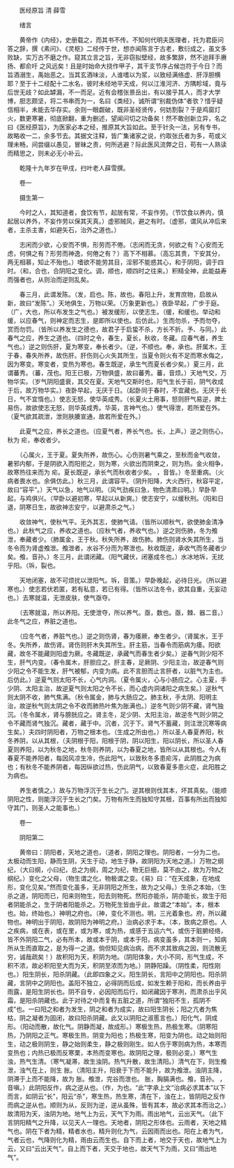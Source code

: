<!-- { "loadSidebar": true } -->


　　医经原旨 清 薛雪

　　绪言

　　黄帝作《内经》，史册载之，而其书不传。不知何代明夫医理者，托为君臣问答之辞，撰《素问》、《灵枢》二经传于世，想亦闻陈言于古老，敷衍成之，虽文多败缺，实万古不磨之作。窥其立言之旨，无非窃拟壁经，故多繁辞，然不迨拜手赓扬、都俞吁 之风远矣！且是时始命大挠作甲子，其干支节序占候岂符于今日？而旨酒溺生，禹始恶之。当其玄酒味淡，人谁嗜以为浆，以致经满络虚、肝浮胆横耶？至于十二经配十二水名，彼时未经地平天成，何以江淮河济、方隅畛域，竟与后世无歧？如此罅漏，不一而足。近有会稽张景岳出，有以接乎其人，而才大学博，胆志颇坚，将二书串而为一，名曰《类经》，诚所谓“别裁伪体”者欤？惜乎疑信相半，未能去华存实。余则一眼觑破，既非圣经贤传，何妨割裂？于是鸡窗灯火，数更寒暑，彻底掀翻，重为删述，望闻问切之功备矣！然不敢创新立异，名之曰《医经原旨》，为医家必本之经，推原其大旨如此。至于针灸一法，另有专书，故略收一二，余多节去。其据文注释，皆广集诸家之说，约取张氏者为多，苟或义理未畅，间尝缀以愚见，冒昧之责，何所逃避？际此医风流弊之日，苟有一人熟读而精思之，则未必无小补云。

　　乾隆十九年岁在甲戌，扫叶老人薛雪撰。

　　卷一

　　摄生第一

　　今时之人，其知道者，食饮有节，起居有常，不妄作劳。（节饮食以养内，慎起居以养外，不妄作劳以保其天真。）虚邪贼风，避之有时。（虚邪，谓风从冲后来者，主杀主害，如避矢石，治外之道也。）

　　志闲而少欲，心安而不惧，形劳而不倦。（志闲而无贪，何欲之有？心安而无虑，何惧之有？形劳而神逸，何倦之有？）高下不相慕。（高忘其贵，下安其分，两无相慕，知止不殆也。）嗜欲不能劳其目，淫邪不能惑其心，和于阴阳，调于四时。（和，合也，合阴阳之变化。调，顺也，顺四时之往来。）积精全神，此能益寿而强者也，从则治而逆则乱矣。

　　春三月，此谓发陈。（发，启也。陈，故也。春阳上升，发育庶物，启故从新，故曰“发陈”。）天地俱生，万物以荣。（万象更新也。）夜卧早起，广步于庭。（广，大也，所以布发生之气也。）被发缓形，以使志生。（缓，和缓也。举动和缓，以应春气，则神定而志生，是即所以使也。后仿此。）生而勿杀，予而勿夺，赏而勿罚。（皆所以养发生之德也，故君子于启蛰不杀，方长不折。予、与同。）此春气之应，养生之道也。（四时之令，春生，夏长，秋收，冬藏。应春气者，养生气也。）逆之则伤肝，夏为寒变，奉长者少。（逆，不顺也。奉，承也。肝属木，王于春，春失所养，故伤肝。肝伤则心火失其所生，当夏令则火有不足而寒水侮之，因为寒变。寒变者，变热为寒也。春生既逆，承生气而夏长者少矣。）夏三月，此谓蕃秀。（蕃，茂也。阳王已极，万物俱盛，故曰蕃秀。蕃，音烦。）天地气交，万物华实。（岁气阴阳盛衰，其交在夏。天地气交斯时也，阳气生长于前，阴气收成于后，故万物华实。）夜卧早起，无厌于日。（起卧同于春时，不宜藏也。无厌于长日，气不宜惰也。）使志无怒，使华英成秀。（长夏火土用事，怒则肝气易逆，脾土易伤，故欲使志无怒，则华英成秀。华英，言神气也。）使气得泄，若所爱在外。（夏气欲其疏泄，泄则肤腠宣通，故若所爱在外。）

　　此夏气之应，养长之道也。（应夏气者，养长气也。长，上声。）逆之则伤心，秋为 疟，奉收者少。

　　（心属火，王于夏。夏失所养，故伤心。心伤则暑气乘之，至秋而金气收敛，暑邪内郁，于是阴欲入而阳拒之，则为寒，火欲出而阴束之，则为热。金火相争，故寒热往来而为 疟。夏长既逆，承长气而秋收者少矣。 ，音皆。）冬至重病。（火病者畏水也。余俱仿此。）秋三月，此谓容平。（阴升阳降，大火西行，秋容平定，故曰“容平”。）天气以急，地气以明。（风气劲疾曰急，物色清肃曰明。）早卧早起，与鸡俱兴。（早卧以避初寒，早起以从新爽。）使志安宁，以缓秋刑。（阳和日退，阴寒日生，故欲神志安宁，以避肃杀之气。）

　　收敛神气，使秋气平。无外其志，使肺气请。（皆所以顺秋气，欲使肺金清净也。）此秋气之应，养收之道也。（应秋气者，养收气也。）逆之则伤肺，冬为飧泄，奉藏者少。（肺属金，王于秋。秋失所养，故伤肺。肺伤则肾水失其所生，当冬令而为肾虚飧泄。飧泄者，水谷不分而为寒泄也。秋收既逆，承收气而冬藏者少矣。飧，音孙。）冬三月，此谓闭藏。（阳气藏伏，闭塞成冬也。）水冰地坼，无扰乎阳。（坼，裂也。

　　天地闭塞，故不可烦扰以泄阳气。坼，音策。）早卧晚起，必待日光。（所以避寒也。）使志若伏若匿，若有私意，若已有得。（皆所以法冬令，欲其自重，无妄动也。）去寒就温，无泄皮肤，使气亟夺。

　　（去寒就温，所以养阳。无使泄夺，所以养气。亟，数也。亟，棘、器二音。）此冬气之应，养脏之道也。

　　（应冬气者，养脏气也。）逆之则伤肾，春为痿厥，奉生者少。（肾属水，王于冬。失所养，故伤肾。肾伤则肝木失其所生。肝主筋，当春令而筋病为痿。阳欲藏，故冬不能藏则阳虚为厥。冬藏既逆，承藏气而春生者少矣。）逆春气则少阳不生，肝气内变。（春令属木，肝胆应之。肝主春，足厥阴、少阳主治，故逆春气则少阳之令不能生发，肝气被郁，内变为病。此不言胆而止言肝者，以脏气为主也。后仿此。）逆夏气则太阳不长，心气内洞。（夏令属火，心与小肠应之。心主夏，手少阴、太阳主治，故逆夏气则太阳之令不长，而心虚内洞诸阳之病生矣。）逆秋气则太阴不收，肺气焦满。（秋令属金，肺与大肠应之。肺主秋，手太阴、阳明主治，故逆秋气则太阴之令不收而肺热叶焦为胀满也。）逆冬气则少阴不藏，肾气独沉。（冬令属水，肾与膀胱应之。肾主冬，足少阴、太阳主治，故逆冬气则少阴之令不藏而肾气独沉。藏者，藏于中。沉者，沉于下。肾气不蓄藏，则注泄沉寒等病生矣。）夫四时阴阳者，万物之根本也。（生成之所由也。）所以圣人春夏养阳，秋冬养阴，以从其根，（夫阴根于阳，阳根于阴，阴以阳生，阳以阴长，所以圣人春夏则养阳，以为秋冬之地，秋冬则养阴，以为春夏之地，皆所以从其根也。今人有春夏不能养阳者，每因风凉生冷，伤此阳气，以致秋冬多患疟泻，此阴胜之为病也；有秋冬不能养阴者，每因纵欲过热，伤此阴气，以致春夏多患火症，此阳胜之为病也。

　　养生者慎之。）故与万物浮沉于生长之门。逆其根则伐其本，坏其真矣。（能顺阴阳之性，则能浮沉于生长之门矣。万物有所生而独知守其根，百事有所出而独知守其门，则圣人之能事也。）

　　卷一

　　阴阳第二

　　黄帝曰：阴阳者，天地之道也，（道者，阴阳之理也。阴阳者，一分为二也。太极动而生阳，静而生阴，天生于动，地生于静，故阴阳为天地之道。）万物之纲纪，（大曰纲，小曰纪，总之为纲，周之为纪，物无巨细，莫不由之，故为万物之纲纪。）变化之父母，（物生谓之化，物极谓之变。《易》曰：“在天成象，在地成形，变化见矣。”然而变化虽多，无非阴阳之所生，故为之父母。）生杀之本始，（生杀之道，阴阳而已，阳来则物生，阳去则物死。然阳亦能杀，阴亦能长，故生于阳者阴能杀之，生于阴者阳能杀之。万物死生皆由乎此，故谓之“本始”。本，根本也。始，终始也。）神明之府也。（神，变化不测也。明，三光着象也。府，所以藏物也。神明出于阴阳，故阴阳为神明之府。）治病必求于本。（本，致病之原也。人之疾病，或在表，或在里，或为寒，或为热，或感于五运六气，或伤于脏腑经络，皆不外阴阳二气，必有所本，故或本于阴，或本于阳，病变虽多，其本则一，知病所从生而直取之，是为得一之道。倘但知见病治病，而不求其致病之因，则流散无穷，诚哉疏矣！）故积阳为天，积阴为地。（阴阳体象，大小不同，形气生成，不积不浓，故必积阳至大而为天，积阴至浓而为地。）阴静阳躁。（阴性柔，阳性刚也。）阳生阴长，阳杀阴藏。（此即四象之义。阳生阴长，言阳中之阴阳也。阳杀阴藏，言阴中之阴阳也。盖阳不独立，必得阴而后成，如发生赖于阳和，而长养由乎雨露，是阳生阴长也。阴不自专，必因阳而后行，如闭藏因于寒冽，而肃杀出乎风霜，是阳杀阴藏也。此于对待之中而复有五脏之道，所谓“独阳不生，孤阴不成”也。一曰阳之和者为发生，阴之和者为成实，故曰阳生阴长；阳之亢者为焦枯，阴之凝者为固闭，故曰阳杀阴藏。此又以阴阳之淑慝言也。）阳化气，阴成形。（阳动而散，故化气。阴静而凝，故成形。）寒极生热，热极生寒。（阴寒阳热，乃阴阳之正气。寒极生热，阴变为阳也；热极生寒，阳变为阴也。动之始则阳生，动之极则阴生，静之始则柔生，静之极则刚生。如人伤于寒则病为热，本寒而变热也；内热已极而反寒栗，本热而变寒也。故阴阳之理，极则必变。）寒气生浊，热气生清。（寒气凝滞，故生浊阴。热气升散，故生清阳。）清气在下，则生飧泄，浊气在上，则生 胀。（清阳主升，阳衰于下而不能升，故为飧泄。浊阴主降，阴滞于上而不能降，故为 胀。飧泄，完谷而泄也。 胀，胸膈满也。飧，音孙。 ，音嗔。）此阴阳反作，病之逆从也。（作，为也。“此”字承上文“治病必求其本”以下而言，如阴云“长”，阳云“杀”，寒生热，热生寒，清在下，浊在上，皆阴阳之反作而病之逆从也。顺则为从，反则为逆，逆从虽殊，皆有其本，故必求其本而治之。）故清阳为天，浊阴为地。地气上为云，天气下为雨。雨出地气，云出天气。（此下言阴阳精气之升降，以见天人一理也。天地者，阴阳之形体也。云雨者，天地之精气也。阴在下者为精，精者水也，精升则化为气，云因雨而出也。阳在上者为气，气者云也，气降则化为精，雨由云而生也。自下而上者，地交于天也，故地气上为云，又曰“云出天气”。自上而下者，天交于地也，故天气下为雨，又曰“雨出地气”。


